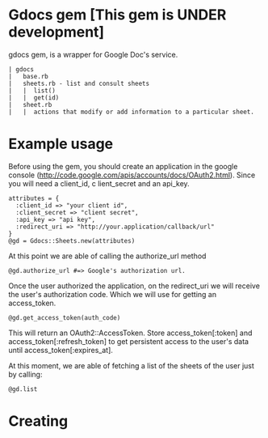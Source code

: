 Gdocs gem [This gem is UNDER development]
===

gdocs gem, is a wrapper for Google Doc's service. 

    | gdocs
    |   base.rb
    |   sheets.rb - list and consult sheets
    |   |  list()
    |   |  get(id)
    |   sheet.rb
    |   |  actions that modify or add information to a particular sheet.

Example usage
====

Before using the gem, you should create an application in the google console (http://code.google.com/apis/accounts/docs/OAuth2.html). Since you will need a client_id, c
lient_secret and an api_key. 

    attributes = {
      :client_id => "your client id",
      :client_secret => "client secret",
      :api_key => "api key",
      :redirect_uri => "http://your.application/callback/url"
    }
    @gd = Gdocs::Sheets.new(attributes)

At this point we are able of calling the authorize_url method
    
    @gd.authorize_url #=> Google's authorization url.

Once the user authorized the application, on the redirect\_uri we will receive the user's authorization code. Which we will use
for getting an access\_token.

    @gd.get_access_token(auth_code)
    
This will return an OAuth2::AccessToken. Store access\_token[:token] and access\_token[:refresh\_token] to get persistent access to the user's data until access\_token[:expires\_at].

At this moment, we are able of fetching a list of the sheets of the user just by calling:
    
    @gd.list

Creating
====